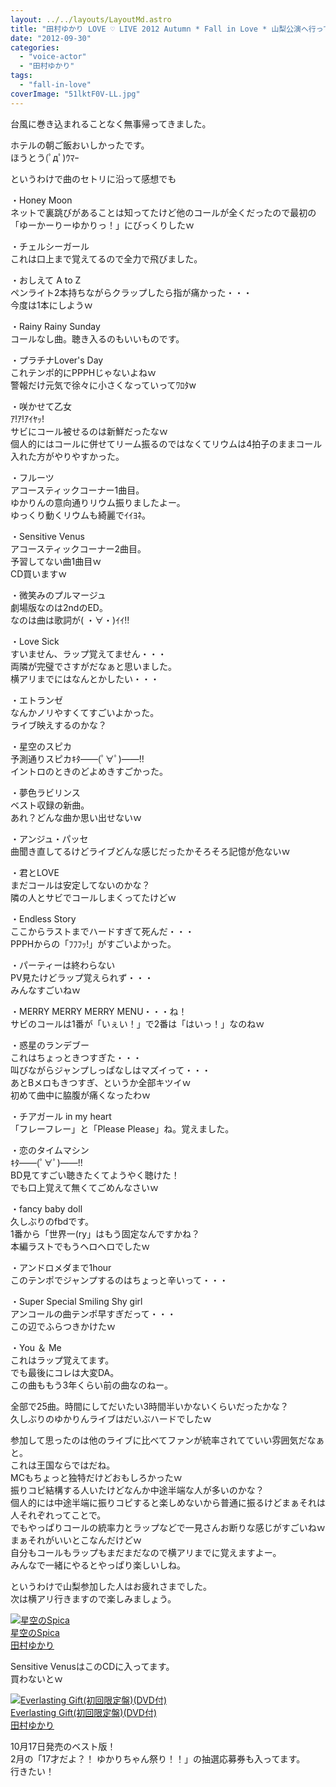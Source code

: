 ```yaml
---
layout: ../../layouts/LayoutMd.astro
title: "田村ゆかり LOVE ♡ LIVE 2012 Autumn * Fall in Love * 山梨公演へ行ってきた(感想編)"
date: "2012-09-30"
categories: 
  - "voice-actor"
  - "田村ゆかり"
tags: 
  - "fall-in-love"
coverImage: "51lktF0V-LL.jpg"
---
```


台風に巻き込まれることなく無事帰ってきました。

ホテルの朝ご飯おいしかったです。  
ほうとう(ﾟдﾟ)ｳﾏｰ

というわけで曲のセトリに沿って感想でも

・Honey Moon  
ネットで裏跳びがあることは知ってたけど他のコールが全くだったので最初の「ゆーかーりーゆかりっ！」にびっくりしたｗ

・チェルシーガール  
これは口上まで覚えてるので全力で飛びました。

・おしえて A to Z  
ペンライト2本持ちながらクラップしたら指が痛かった・・・  
今度は1本にしようｗ

・Rainy Rainy Sunday  
コールなし曲。聴き入るのもいいものです。

・プラチナLover's Day  
これテンポ的にPPPHじゃないよねｗ  
警報だけ元気で徐々に小さくなっていってﾜﾛﾀw

・咲かせて乙女  
ｱ!ｱ!ｱｲﾔｯ!  
サビにコール被せるのは新鮮だったなｗ  
個人的にはコールに併せてリーム振るのではなくてリウムは4拍子のままコール入れた方がやりやすかった。

・フルーツ  
アコースティックコーナー1曲目。  
ゆかりんの意向通りリウム振りましたよー。  
ゆっくり動くリウムも綺麗でｲｲﾖﾈ。

・Sensitive Venus  
アコースティックコーナー2曲目。  
予習してない曲1曲目ｗ  
CD買いますｗ

・微笑みのプルマージュ  
劇場版なのは2ndのED。  
なのは曲は歌詞が( ・∀・)ｲｲ!!

・Love Sick  
すいません、ラップ覚えてません・・・  
両隣が完璧でさすがだなぁと思いました。  
横アリまでにはなんとかしたい・・・

・エトランゼ  
なんかノリやすくてすごいよかった。  
ライブ映えするのかな？

・星空のスピカ  
予測通りスピカｷﾀ――(ﾟ∀ﾟ)――!!  
イントロのときのどよめきすごかった。

・夢色ラビリンス  
ベスト収録の新曲。  
あれ？どんな曲か思い出せないｗ

・アンジュ・パッセ  
曲聞き直してるけどライブどんな感じだったかそろそろ記憶が危ないｗ

・君とLOVE  
まだコールは安定してないのかな？  
隣の人とサビでコールしまくってたけどｗ  
  
・Endless Story  
ここからラストまでハードすぎて死んだ・・・  
PPPHからの「ﾌﾌﾌｯ!」がすごいよかった。

・パーティーは終わらない  
PV見たけどラップ覚えられず・・・  
みんなすごいねｗ

・MERRY MERRY MERRY MENU・・・ね！  
サビのコールは1番が「いぇい！」で2番は「はいっ！」なのねｗ

・惑星のランデブー  
これはちょっときつすぎた・・・  
叫びながらジャンプしっぱなしはマズイって・・・  
あとBメロもきつすぎ、というか全部キツイｗ  
初めて曲中に脇腹が痛くなったわｗ

・チアガール in my heart  
「フレーフレー」と「Please Please」ね。覚えました。

・恋のタイムマシン  
ｷﾀ――(ﾟ∀ﾟ)――!!  
BD見てすごい聴きたくてようやく聴けた！  
でも口上覚えて無くてごめんなさいｗ

・fancy baby doll  
久しぶりのfbdです。  
1番から「世界一(ry」はもう固定なんですかね？  
本編ラストでもうヘロヘロでしたｗ

・アンドロメダまで1hour  
このテンポでジャンプするのはちょっと辛いって・・・  
  
・Super Special Smiling Shy girl  
アンコールの曲テンポ早すぎだって・・・  
この辺でふらつきかけたｗ

・You ＆ Me  
これはラップ覚えてます。  
でも最後にコレは大変DA。  
この曲ももう3年くらい前の曲なのねー。

全部で25曲。時間にしてだいたい3時間半いかないくらいだったかな？  
久しぶりのゆかりんライブはだいぶハードでしたｗ

参加して思ったのは他のライブに比べてファンが統率されてていい雰囲気だなぁと。  
これは王国ならではだね。  
MCもちょっと独特だけどおもしろかったｗ  
振りコピ結構する人いたけどなんか中途半端な人が多いのかな？  
個人的には中途半端に振りコピすると楽しめないから普通に振るけどまぁそれは人それぞれってことで。  
でもやっぱりコールの統率力とラップなどで一見さんお断りな感じがすごいねｗ  
まぁそれがいいとこなんだけどｗ  
自分もコールもラップもまだまだなので横アリまでに覚えますよー。  
みんなで一緒にやるとやっぱり楽しいしね。

というわけで山梨参加した人はお疲れさまでした。  
次は横アリ行きますので楽しみましょう。

[![星空のSpica](/archive/images/51lktF0V-LL._SL75_.jpg)  
星空のSpica  
田村ゆかり](https://www.amazon.co.jp/exec/obidos/ASIN/B000NQRVB2/mizuka123-22/ref=nosim)

Sensitive VenusはこのCDに入ってます。  
買わないとｗ

[![Everlasting Gift(初回限定盤)(DVD付)](/archive/images/no-image-avail-tny.gif)  
Everlasting Gift(初回限定盤)(DVD付)  
田村ゆかり](https://www.amazon.co.jp/exec/obidos/ASIN/B008NCZE1C/mizuka123-22/ref=nosim)

10月17日発売のベスト版！  
2月の「17才だよ？！ ゆかりちゃん祭り！！」の抽選応募券も入ってます。  
行きたい！
